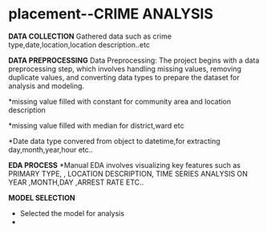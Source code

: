 # placement--CRIME ANALYSIS

**DATA COLLECTION**
Gathered data such as crime type,date,location,location description..etc

**DATA PREPROCESSING**
Data Preprocessing: The project begins with a data preprocessing step, which involves handling missing values, removing duplicate values, and converting data types to prepare the dataset for analysis and modeling.

*missing value filled with constant for community area and location description

*missing value filled with median for  district,ward etc

*Date data type convered from object to datetime,for extracting day,month,year,hour etc..

**EDA PROCESS**
*Manual EDA involves visualizing key features such as PRIMARY TYPE, , LOCATION DESCRIPTION, TIME SERIES ANALYSIS ON YEAR ,MONTH,DAY ,ARREST RATE ETC..

**MODEL SELECTION**

* Selected the model for analysis
* 
